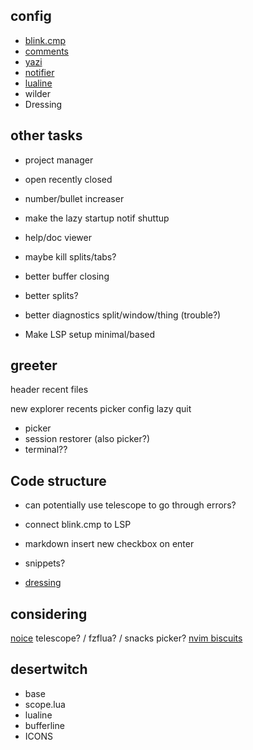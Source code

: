 ## config
- [blink.cmp](https://cmp.saghen.dev/configuration/general.html)
- [comments](https://github.com/numToStr/Comment.nvim) 
- [yazi](https://github.com/mikavilpas/yazi.nvim) 
- [notifier](https://github.com/folke/snacks.nvim/blob/main/docs/notifier.md) 
- [lualine]() 
- wilder
- Dressing

## other tasks
-  project manager
-  open recently closed
-  number/bullet increaser
-  make the lazy startup notif shuttup

- help/doc viewer 
- maybe kill splits/tabs?
- better buffer closing
- better splits?
- better diagnostics split/window/thing (trouble?)

- Make LSP setup minimal/based

## greeter

header
recent files

new
explorer
recents picker
config
lazy
quit

- picker
- session restorer (also picker?)
- terminal??

## Code structure
- can potentially use telescope to go through errors?
- connect blink.cmp to LSP
- markdown insert new checkbox on enter
- snippets?

- [dressing](https://github.com/stevearc/dressing.nvim) 

## considering
[noice](https://github.com/folke/noice.nvim)
telescope? / fzflua? / snacks picker? 
[nvim biscuits](https://github.com/code-biscuits/nvim-biscuits)

## desertwitch
- base
- scope.lua
- lualine
- bufferline
- ICONS 
